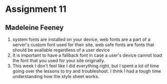 # Assignment 11
## Madeleine Feeney
1. system fonts are installed on your device, web fonts are a part of a server's custom font used for their site, web safe fonts are fonts that should be available regardless of a user device
2. It is important to have a fallback font in case a user's device cannot load the font that you used for your site originally.
3. This week I don't feel like I did everything right, but I spent a lot of time going over the lessons to try and troubleshoot. I think I had a tough time understanding how the style sheet works. 
